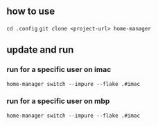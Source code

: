 ## how to use

`cd .config`
`git clone <project-url> home-manager`

## update and run

### run for a specific user on imac

`home-manager switch --impure --flake .#imac`

### run for a specific user on mbp

`home-manager switch --impure --flake .#imac`
